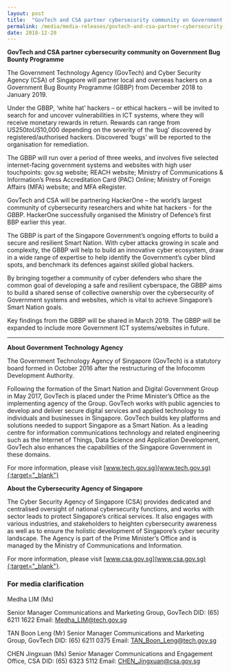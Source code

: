```yaml
---
layout: post
title:  "GovTech and CSA partner cybersecurity community on Government Bug Bounty Programme"
permalink: /media/media-releases/govtech-and-csa-partner-cybersecurity-community-on-government-bug-bounty-programme
date: 2018-12-20
---
```


**GovTech and CSA partner cybersecurity community on Government Bug Bounty Programme** 

The Government Technology Agency (GovTech) and Cyber Security Agency (CSA) of Singapore will partner local and overseas hackers on a Government Bug Bounty Programme (GBBP) from December 2018 to January 2019. 

Under the GBBP, ‘white hat’ hackers – or ethical hackers – will be invited to search for and uncover vulnerabilities in ICT systems, where they will receive monetary rewards in return. Rewards can range from US$250 to US$10,000 depending on the severity of the ‘bug’ discovered by registered/authorised hackers. Discovered ‘bugs’ will be reported to the organisation for remediation. 

The GBBP will run over a period of three weeks, and involves five selected internet-facing government systems and websites with high user touchpoints: gov.sg website; REACH website; Ministry of Communications & Information’s Press Accreditation Card (PAC) Online; Ministry of Foreign Affairs (MFA) website; and MFA eRegister. 

GovTech and CSA will be partnering HackerOne – the world’s largest community of cybersecurity researchers and white hat hackers - for the GBBP. HackerOne successfully organised the Ministry of Defence’s first BBP earlier this year.

The GBBP is part of the Singapore Government’s ongoing efforts to build a secure and resilient Smart Nation. With cyber attacks growing in scale and complexity, the GBBP will help to build an innovative cyber ecosystem, draw in a wide range of expertise to help identify the Government’s cyber blind spots, and benchmark its defences against skilled global hackers.

By bringing together a community of cyber defenders who share the common goal of developing a safe and resilient cyberspace, the GBBP aims to build a shared sense of collective ownership over the cybersecurity of Government systems and websites, which is vital to achieve Singapore’s Smart Nation goals.

Key findings from the GBBP will be shared in March 2019. The GBBP will be expanded to include more Government ICT systems/websites in future.

---

**About Government Technology Agency**

The Government Technology Agency of Singapore (GovTech) is a statutory board formed in October 2016 after the restructuring of the Infocomm Development Authority. 

Following the formation of the Smart Nation and Digital Government Group in May 2017, GovTech is placed under the Prime Minister’s Office as the implementing agency of the Group. GovTech works with public agencies to develop and deliver secure digital services and applied technology to individuals and businesses in Singapore. GovTech builds key platforms and solutions needed to support Singapore as a Smart Nation. As a leading centre for information communications technology and related engineering such as the Internet of Things, Data Science and Application Development, GovTech also enhances the capabilities of the Singapore Government in these domains. 

For more information, please visit [www.tech.gov.sg](www.tech.gov.sg){:target="_blank"}

**About the Cybersecurity Agency of Singapore**

The Cyber Security Agency of Singapore (CSA) provides dedicated and centralised oversight of national cybersecurity functions, and works with sector leads to protect Singapore’s critical services. It also engages with various industries, and stakeholders to heighten cybersecurity awareness as well as to ensure the holistic development of Singapore’s cyber security landscape. The Agency is part of the Prime Minister’s Office and is managed by the Ministry of Communications and Information. 

For more information, please visit [www.csa.gov.sg](www.csa.gov.sg){:target="_blank"}.

### **For media clarification** ###
Medha LIM (Ms)

Senior Manager
Communications and Marketing Group, GovTech
DID: (65) 6211 1622
Email: <Medha_LIM@tech.gov.sg>

TAN Boon Leng (Mr)
Senior Manager
Communications and Marketing Group, GovTech
DID: (65) 6211 0375
Email: <TAN_Boon_Leng@tech.gov.sg>

CHEN Jingxuan (Ms)
Senior Manager
Communications and Engagement Office, CSA
DID: (65) 6323 5112
Email: <CHEN_Jingxuan@csa.gov.sg>
